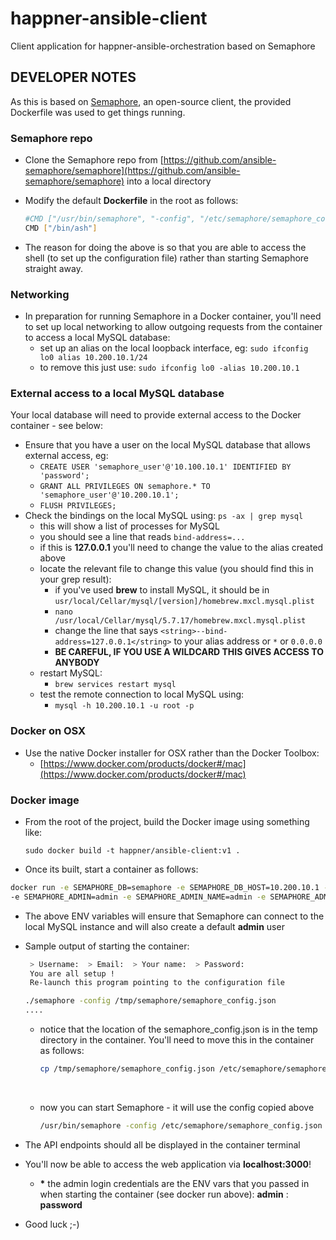 # happner-ansible-client
Client application for happner-ansible-orchestration based on Semaphore

## DEVELOPER NOTES

As this is based on [Semaphore](https://github.com/ansible-semaphore/semaphore), an open-source client, the provided Dockerfile was used to get things running.

### Semaphore repo

- Clone the Semaphore repo from [https://github.com/ansible-semaphore/semaphore](https://github.com/ansible-semaphore/semaphore) into a local directory

- Modify the default __Dockerfile__ in the root as follows:

  ```bash
  #CMD ["/usr/bin/semaphore", "-config", "/etc/semaphore/semaphore_config.json"]
  CMD ["/bin/ash"]
  ```

- The reason for doing the above is so that you are able to access the shell (to set up the configuration file) rather than starting Semaphore straight away.

### Networking
- In preparation for running Semaphore in a Docker container, you'll need to set up local networking to allow outgoing
       requests from the container to access a local MySQL database:
    - set up an alias on the local loopback interface, eg: 
      `sudo ifconfig lo0 alias 10.200.10.1/24`
    - to remove this just use: 
      `sudo ifconfig lo0 -alias 10.200.10.1`

### External access to a local MySQL database
Your local database will need to provide external access to the Docker container - see below:

- Ensure that you have a user on the local MySQL database that allows external access, eg:
    - `CREATE USER 'semaphore_user'@'10.100.10.1' IDENTIFIED BY 'password';` 
    - `GRANT ALL PRIVILEGES ON semaphore.* TO 'semaphore_user'@'10.200.10.1';`
    - `FLUSH PRIVILEGES;`
- Check the bindings on the local MySQL using: 
      `ps -ax | grep mysql`
    - this will show a list of processes for MySQL
    - you should see a line that reads 
        `bind-address=...`
    - if this is __127.0.0.1__ you'll need to change the value to the alias created above
    - locate the relevant file to change this value (you should find this in your grep result):
        - if you've used __brew__ to install MySQL, it should be in `usr/local/Cellar/mysql/[version]/homebrew.mxcl.mysql.plist`
        - `nano /usr/local/Cellar/mysql/5.7.17/homebrew.mxcl.mysql.plist`
        - change the line that says 
          `<string>--bind-address=127.0.0.1</string>`
           to your alias address or `*` or `0.0.0.0`
        - __BE CAREFUL, IF YOU USE A WILDCARD THIS GIVES ACCESS TO ANYBODY__
    - restart MySQL:
        - `brew services restart mysql`
    - test the remote connection to local MySQL using:
        - `mysql -h 10.200.10.1 -u root -p`

### Docker on OSX
- Use the native Docker installer for OSX rather than the Docker Toolbox:
  - [https://www.docker.com/products/docker#/mac](https://www.docker.com/products/docker#/mac)

### Docker image
- From the root of the project, build the Docker image using something like:

  `sudo docker build -t happner/ansible-client:v1 .`
- Once its built, start a container as follows:

```bash
docker run -e SEMAPHORE_DB=semaphore -e SEMAPHORE_DB_HOST=10.200.10.1 -e SEMAPHORE_DB_PORT=3306 -e SEMAPHORE_DB_USER=semaphore_user -e SEMAPHORE_DB_PASS=password 
-e SEMAPHORE_ADMIN=admin -e SEMAPHORE_ADMIN_NAME=admin -e SEMAPHORE_ADMIN_EMAIL=admin@test.com -e SEMAPHORE_ADMIN_PASSWORD=password -p 3000:3000 -it --rm happner/ansible-client:v1
```

- The above ENV variables will ensure that Semaphore can connect to the local MySQL instance and will also create a default __admin__ user

- Sample output of starting the container:

  ```bash
   > Username:  > Email:  > Your name:  > Password: 
   You are all setup !
   Re-launch this program pointing to the configuration file

  ./semaphore -config /tmp/semaphore/semaphore_config.json
  ....
  ```

  - notice that the location of the semaphore_config.json is in the temp directory in the container. You'll need to move this in the container as follows:

    ```bash
    cp /tmp/semaphore/semaphore_config.json /etc/semaphore/semaphore_config.json
    ```

    ​

  - now you can start Semaphore - it will use the config copied above

    ```bash
    /usr/bin/semaphore -config /etc/semaphore/semaphore_config.json
    ```

- The API endpoints should all be displayed in the container terminal

- You'll now be able to access the web application via __localhost:3000__!

  - __*__ the admin login credentials are the ENV vars that you passed in when starting the container (see docker run above):  __admin__ : __password__

- Good luck ;-)

